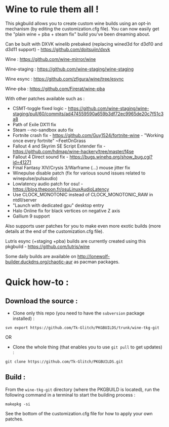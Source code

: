 # Wine to rule them all !

This pkgbuild allows you to create custom wine builds using an opt-in mechanism (by editing the customization.cfg file). You can now easily get the "plain wine + pba + steam fix" build you've been dreaming about.

Can be built with DXVK winelib prebaked (replacing wined3d for d3d10 and d3d11 support) - https://github.com/doitsujin/dxvk

Wine : https://github.com/wine-mirror/wine

Wine-staging : https://github.com/wine-staging/wine-staging

Wine esync : https://github.com/zfigura/wine/tree/esync

Wine-pba : https://github.com/Firerat/wine-pba

With other patches available such as :
- CSMT-toggle fixed logic - https://github.com/wine-staging/wine-staging/pull/60/commits/ad474559590a659b3df72ec9965de20c7f51c3a8
- Path of Exile DX11 fix
- Steam --no-sandbox auto fix
- Fortnite crash fix - https://github.com/Guy1524/fortnite-wine - "Working once every fortnite" ~FeetOnGrass
- Fallout 4 and Skyrim SE Script Extender fix - https://github.com/hdmap/wine-hackery/tree/master/f4se
- Fallout 4 Direct sound fix - https://bugs.winehq.org/show_bug.cgi?id=41271
- Final Fantasy XIV/Crysis 3/Warframe (...) mouse jitter fix
- Winepulse disable patch (fix for various sound issues related to winepulse/pulsaudio)
- Lowlatency audio patch for osu! - https://blog.thepoon.fr/osuLinuxAudioLatency
- Use CLOCK_MONOTONIC instead of CLOCK_MONOTONIC_RAW in ntdll/server
- "Launch with dedicated gpu" desktop entry
- Halo Online fix for black vertices on negative Z axis
- Gallium 9 support

Also supports user patches for you to make even more exotic builds (more details at the end of the customization.cfg file).

Lutris esync (+staging +pba) builds are currently created using this pkgbuild - https://github.com/lutris/wine

Some daily builds are available on http://lonewolf-builder.duckdns.org/chaotic-aur as pacman packages.


# Quick how-to :

## Download the source :

 * Clone only this repo (you need to have the `subversion` package installed) :
```
svn export https://github.com/Tk-Glitch/PKGBUILDS/trunk/wine-tkg-git
```

OR

 * Clone the whole thing (that enables you to use `git pull` to get updates) :
```
git clone https://github.com/Tk-Glitch/PKGBUILDS.git
```


## Build  :

From the `wine-tkg-git` directory (where the PKGBUILD is located), run the following command in a terminal to start the building process :
```
makepkg -si
```

See the bottom of the customization.cfg file for how to apply your own patches.
